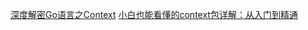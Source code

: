 [深度解密Go语言之Context](https://www.cnblogs.com/qcrao-2018/p/11007503.html)
[小白也能看懂的context包详解：从入门到精通](https://mp.weixin.qq.com/s/_5gBIwvtXKJME7AV2W2bqQ)